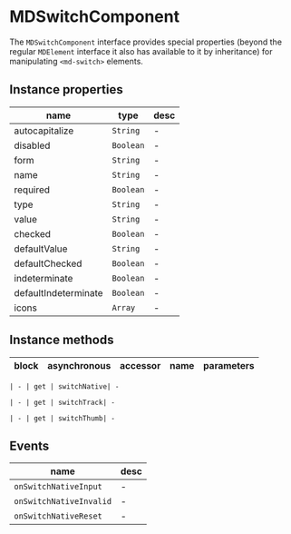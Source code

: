 # MDSwitchComponent
The `MDSwitchComponent` interface provides special properties (beyond the regular `MDElement` interface it also has available to it by inheritance) for manipulating `<md-switch>` elements.

## Instance properties

name|type|desc
---|---|---
autocapitalize|`String`|-
disabled|`Boolean`|-
form|`String`|-
name|`String`|-
required|`Boolean`|-
type|`String`|-
value|`String`|-
checked|`Boolean`|-
defaultValue|`String`|-
defaultChecked|`Boolean`|-
indeterminate|`Boolean`|-
defaultIndeterminate|`Boolean`|-
icons|`Array`|-

## Instance methods

block| asynchronous | accessor| name| parameters
---| --- | ---| ---| ---

    | - | get | switchNative| -

    | - | get | switchTrack| -

    | - | get | switchThumb| -

## Events

name|desc
---|---
`onSwitchNativeInput`|-
`onSwitchNativeInvalid`|-
`onSwitchNativeReset`|-
